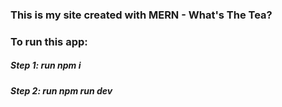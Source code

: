 ### This is my site created with MERN - What's The Tea?
### To run this app:
##### Step 1: run npm i
##### Step 2: run npm run dev

